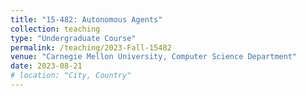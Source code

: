 ```yaml
---
title: "15-482: Autonomous Agents"
collection: teaching
type: "Undergraduate Course"
permalink: /teaching/2023-Fall-15482
venue: "Carnegie Mellon University, Computer Science Department"
date: 2023-08-21
# location: "City, Country"
---
```


<!-- 
TA'd 15-482 in the Fall of 2023

Heading 1
======

Heading 2
======

Heading 3
====== -->
